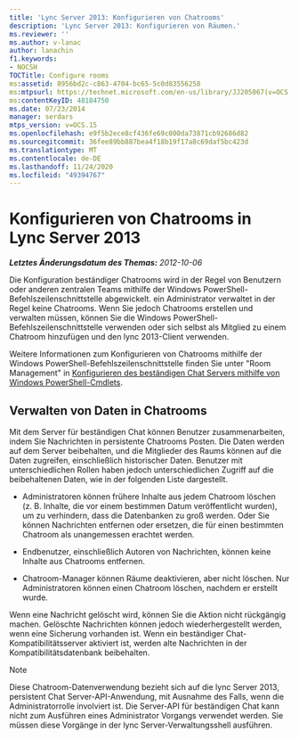 ```yaml
---
title: 'Lync Server 2013: Konfigurieren von Chatrooms'
description: 'Lync Server 2013: Konfigurieren von Räumen.'
ms.reviewer: ''
ms.author: v-lanac
author: lanachin
f1.keywords:
- NOCSH
TOCTitle: Configure rooms
ms:assetid: 8956bd2c-c863-4704-bc65-5c0d83556258
ms:mtpsurl: https://technet.microsoft.com/en-us/library/JJ205067(v=OCS.15)
ms:contentKeyID: 48184750
ms.date: 07/23/2014
manager: serdars
mtps_version: v=OCS.15
ms.openlocfilehash: e9f5b2ece8cf436fe69c000da73871cb92686d82
ms.sourcegitcommit: 36fee89bb887bea4f18b19f17a8c69daf5bc423d
ms.translationtype: MT
ms.contentlocale: de-DE
ms.lasthandoff: 11/24/2020
ms.locfileid: "49394767"
---
```

# <a name="configure-rooms-in-lync-server-2013"></a>Konfigurieren von Chatrooms in Lync Server 2013

<div data-xmlns="http://www.w3.org/1999/xhtml">

<div class="topic" data-xmlns="http://www.w3.org/1999/xhtml" data-msxsl="urn:schemas-microsoft-com:xslt" data-cs="https://msdn.microsoft.com/">

<div data-asp="https://msdn2.microsoft.com/asp">



</div>

<div id="mainSection">

<div id="mainBody">

<span> </span>

_**Letztes Änderungsdatum des Themas:** 2012-10-06_

Die Konfiguration beständiger Chatrooms wird in der Regel von Benutzern oder anderen zentralen Teams mithilfe der Windows PowerShell-Befehlszeilenschnittstelle abgewickelt. ein Administrator verwaltet in der Regel keine Chatrooms. Wenn Sie jedoch Chatrooms erstellen und verwalten müssen, können Sie die Windows PowerShell-Befehlszeilenschnittstelle verwenden oder sich selbst als Mitglied zu einem Chatroom hinzufügen und den lync 2013-Client verwenden.

Weitere Informationen zum Konfigurieren von Chatrooms mithilfe der Windows PowerShell-Befehlszeilenschnittstelle finden Sie unter "Room Management" in [Konfigurieren des beständigen Chat Servers mithilfe von Windows PowerShell-Cmdlets](configuring-persistent-chat-server-by-using-windows-powershell-cmdlets.md).

<div>

## <a name="managing-data-in-chat-rooms"></a>Verwalten von Daten in Chatrooms

Mit dem Server für beständigen Chat können Benutzer zusammenarbeiten, indem Sie Nachrichten in persistente Chatrooms Posten. Die Daten werden auf dem Server beibehalten, und die Mitglieder des Raums können auf die Daten zugreifen, einschließlich historischer Daten. Benutzer mit unterschiedlichen Rollen haben jedoch unterschiedlichen Zugriff auf die beibehaltenen Daten, wie in der folgenden Liste dargestellt.

  - Administratoren können frühere Inhalte aus jedem Chatroom löschen (z. B. Inhalte, die vor einem bestimmen Datum veröffentlicht wurden), um zu verhindern, dass die Datenbanken zu groß werden. Oder Sie können Nachrichten entfernen oder ersetzen, die für einen bestimmten Chatroom als unangemessen erachtet werden.

  - Endbenutzer, einschließlich Autoren von Nachrichten, können keine Inhalte aus Chatrooms entfernen.

  - Chatroom-Manager können Räume deaktivieren, aber nicht löschen. Nur Administratoren können einen Chatroom löschen, nachdem er erstellt wurde.

Wenn eine Nachricht gelöscht wird, können Sie die Aktion nicht rückgängig machen. Gelöschte Nachrichten können jedoch wiederhergestellt werden, wenn eine Sicherung vorhanden ist. Wenn ein beständiger Chat-Kompatibilitätsserver aktiviert ist, werden alte Nachrichten in der Kompatibilitätsdatenbank beibehalten.

<div>


> [!NOTE]  
> Diese Chatroom-Datenverwendung bezieht sich auf die lync Server 2013, persistent Chat Server-API-Anwendung, mit Ausnahme des Falls, wenn die Administratorrolle involviert ist. Die Server-API für beständigen Chat kann nicht zum Ausführen eines Administrator Vorgangs verwendet werden. Sie müssen diese Vorgänge in der lync Server-Verwaltungsshell ausführen.



</div>

</div>

</div>

<span> </span>

</div>

</div>

</div>


